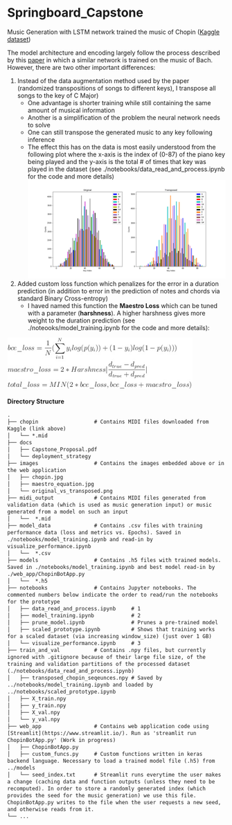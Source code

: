 # Springboard_Capstone
Music Generation with LSTM network trained the music of Chopin ([Kaggle dataset](https://www.kaggle.com/soumikrakshit/classical-music-midi))

The model architecture and encoding largely follow the process described by this [paper](https://www.tandfonline.com/doi/full/10.1080/25765299.2019.1649972) in which a similar network is trained on the music of Bach. However, there are two other important differences:
  1. Instead of the data augmentation method used by the paper (randomized transpositions of songs to different keys), I transpose all songs to the key of C Major)
      - One advantage is shorter training while still containing the same amount of musical information
      - Another is a simplification of the problem the neural network needs to solve
      - One can still transpose the generated music to any key following inference
      - The effect this has on the data is most easily understood from the following plot where the x-axis is the index of (0-87) of the piano key being played and the y-axis is the total # of times that key was played in the dataset (see ./notebooks/data_read_and_process.ipynb for the code and more details)
![](./images/original_vs_transposed.png)
  2. Added custom loss function which penalizes for the error in a duration prediction (in addition to error in the prediction of notes and chords via standard Binary Cross-entropy)
      - I haved named this function the <b>Maestro Loss</b> which can be tuned with a parameter (<b>harshness</b>). A higher harshness gives more weight to the duration prediction (see ./noteooks/model_training.ipynb for the code and more details):

![](./images/maestro_equation.jpg)
</br></br>
<b>Directory Structure</b>

    .
    ├── chopin                  # Contains MIDI files downloaded from Kaggle (link above)
    │   └── *.mid
    ├── docs                    
    │   ├── Capstone_Proposal.pdf
    │   └── deployment_strategy
    ├── images                  # Contains the images embedded above or in the web application
    │   ├── chopin.jpg    
    │   ├── maestro_equation.jpg
    │   └── original_vs_transposed.png
    ├── midi_output             # Contains MIDI files generated from validation data (which is used as music generation input) or music generated from a model on such an input
    │   └──  *.mid
    ├── model_data              # Contains .csv files with training performance data (loss and metrics vs. Epochs). Saved in ./notebooks/model_training.ipynb and read-in by visualize_performance.ipynb
    │   └──  *.csv
    ├── models                  # Contains .h5 files with trained models. Saved in ./notebooks/model_training.ipynb and best model read-in by ./web_app/ChopinBotApp.py
    │   └──  *.h5
    ├── notebooks               # Contains Jupyter notebooks. The commented numbers below indicate the order to read/run the notebooks for the prototype
    │   ├── data_read_and_process.ipynb     # 1
    │   ├── model_training.ipynb            # 2
    │   ├── prune_model.ipynb               # Prunes a pre-trained model
    │   ├── scaled_prototype.ipynb          # Shows that training works for a scaled dataset (via increasing window_size) (just over 1 GB)
    │   └── visualize_performance.ipynb     # 3
    ├── train_and_val           # Contains .npy files, but currently ignored with .gitignore because of their large file size, of the training and validation partitions of the processed dataset (./notebooks/data_read_and_process.ipynb)
    │   ├── transposed_chopin_seqeunces.npy # Saved by ../notebooks/model_training.ipynb and loaded by ../notebooks/scaled_prototype.ipynb
    │   ├── X_train.npy
    │   ├── y_train.npy 
    │   ├── X_val.npy 
    │   └── y_val.npy 
    ├── web_app                 # Contains web application code using [Streamlit](https://www.streamlit.io/). Run as 'streamlit run ChopinBotApp.py' (Work in progress)
    │   ├── ChopinBotApp.py      
    │   ├── custom_funcs.py     # Custom functions written in keras backend language. Necessary to load a trained model file (.h5) from ../models
    │   └── seed_index.txt      # Streamlit runs everytime the user makes a change (caching data and function outputs (unless they need to be recomputed). In order to store a randomly generated index (which provides the seed for the music generation) we use this file. ChopinBotApp.py writes to the file when the user requests a new seed, and otherwise reads from it.
    └── ...
    
